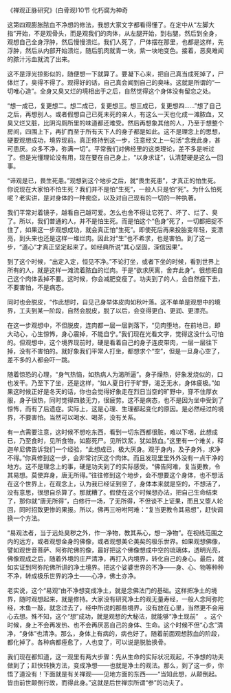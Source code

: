 《禅观正脉研究》(白骨观)10节 化朽腐为神奇

这第四观膨胀脓血不净想的修法，我想大家文字都看得懂了。在定中从“左脚大指”开始，不是观骨头，而是观我们的肉体，从左腿开始，到右腿，然后到全身，观想自己全身浮肿，然后慢慢溃烂。我们人死了，尸体摆在那里，也都是这样，先浮肿，然后从内部开始溃烂，随后肌肉就青一块，紫一块地变色。接着，恶臭难闻的脓汁污血就流了出来。

这不是浮光掠影似的，随便想一下就算了。要凝下心来，把自己真当成死掉了，尸体烂了，臭得不得了。观得好的话，自己真会闻到自己的臭味。这就是所谓的“一切唯心造”。全身又臭又烂的境相出于之后，自然觉得这个身体没有留恋之处。

“想一成已，复更想二。想二成已，复更想三。想三成已，复更想四……”想了自己之后，再想别人。或者假想自己已死未死的亲人，有这么一天也化成一滩脓血，又臭又烂又脏，比阴沟厕所里的味道都还难受。然后再想象其他的人，乃至于想整个房间，四围上下，再扩而至于所有天下人的身子都是如此。这不是理念上的思想，硬要观想成功，境界现前。真正修持到这一步，注意经文上一句活“念我此身，甚可患厌。众多不净，弥满一切”。平常我们对佛经里的这类理论，差不多是听过了。但是光懂理论没有用，现在要在自己身上，“以身求证”，认清楚硬是这么一回事。

“谛观是已，畏生死患。”观想到这个地步之后，就“畏生死患”，才真正的怕生死。你说现在大家怕不怕生死？我们并不是怕“生死”，一般人只是怕“死”。为什么怕死呢？老实讲，是对身体的一种痴恋，以及对自己现有的一切的一种执著。

我们平常对着镜子，越看自己越可爱。怎么也舍不得让它死了、坏了、烂了、臭了。所以，我们普通的人，并不是怕生死。而是怕这个“色身”死了，一切都把捉不住了，如果这一步观想成功，就会真正怕“生死”。即使死后再来投胎变年轻，变漂亮，到头来也还是这样一堆烂肉。因此对“生”也不希求，也是害怕。到了这一步，“道心”才真正坚定起来了。如经典所说“其心坚固，深信因果”。

到了这个时候，“出定入定，恒见不净。”不论打坐，或者下坐的时候，看到世界上所有的人，就是这样一滩流着脓血的烂肉。于是“欲求厌离，舍弃此身”。很想把自己这个肉体丢掉不要。这时候，你会减肥变瘦了。功夫到了的人，会自然瘦下去，不要害怕，不是病态。

同时也会脱皮，“作此想时，自见己身举体皮肉如秋叶落。这不单单是观想中的境界，工夫到某一阶段，自然会脱皮，脱了以后，会变得更白、更润、更漂亮。

在这一步观想中，不但脱皮，连肉都一层一层剥落下，“见肉堕地，在前地已，即大动心，心生惊怖，身心震掉，不能自宁。”我们现在光看文字，觉得这没什么可怕的。但观想中，这个境界现前时，硬是看着自己的身子连皮带肉，一层一层往下掉，没有不害怕的。就好象我们平常人打坐，都想求个“空”，但是一旦身心空了，差不多的人都会吓一跳。

随着惊恐的心理，“身气热恼，如热病人为渴所逼”。身子燥热，好象发烧似的，口也发干。乃至下了坐，还是这样，“如人夏日行于旷野，渴乏无水，身体疲极。”如果这时候正好是冬天的话，你也会觉得好象走在烈日当空的旷野中，穿不住厚衣服，身子很热，同时觉得四肢无力，很疲劳。这不是病态，也不是因为坐中受到了惊怖，而有了后遗症。实际上，这是心理、生理都起变化的原因。是必然经过的境界，不要害怕。当然可以喝水、喝茶，没有关系。

有一点需要注意，这时候不想吃东西，看到一切东西都很脏，难以下咽，此想成已，乃至食时，见所食物，如膨死尸。见所饮浆，犹如脓血。”这里有一个难关，释迦牟尼佛告诉我们一个经验，“此想成已，极大厌身。观于身内，及子身外，求净不得。”你真修到这一步，会非常讨厌这个肉体。而且发现里里外外没有一点干净的地方。这不是理念上的事，硬是功夫到了的实际感受。“佛告阿难，复当更教，令其易想。莫使弃身，唐无所得。”往往修到这个地步，会不想要这个身体，也不想活在这个世界上，在观念上，认为我已经证到空了，身体本来就是空的，不想活了，没有意思，很想自杀算了。那就糟了。假使在这个时候想办法，把自己生命结束了，那你就“唐无所得”，白修行一场，了无所得，不但谈不上证果，而且又堕人轮回，同时招致更惨的果报。所以，佛再三吩咐阿难：“复当更教令其易想”，赶快调换一个方法。

“易观法者，当于远处臭秽之外，作一净物，教其系心，想一净物”。在视线范围之内的远方，或者观想金身的佛像，或者观想美仑美矣的极乐世界。如果观想佛像，譬如观世音菩萨、阿弥陀佛的像，最好把这个佛像想成中空的琉璃体，透明光亮，佛像观成之后，随着外境的庄严清净，再打入内境界，转化自己的身心。最后，就如实证到阿弥陀佛所讲的净土境界。把这个娑婆世界的不净——身、心、物等种种不净，转成极乐世界的净土——心净，佛土亦净。

老实说，这个“易观”由不净想变成净土，就是念佛法门的基础。这样把净土的境界，随时观想起来，就是修持。大家没有研究净土的观无量寿经，一般人念阿弥陀经，木鱼一敲，就念过去了，经中所说的那些境界，没有放在心里，当然更不会用心去想。殊不知，这个“想”成功，就是观想的大秘法，就能够“净土现前”　。这个时候，身上不会再发热、也不会再厌恶自己的身体、生命。这个时候不但“心念”清净，“身体”也清净。那么，身体上有病的，病也好了。随着前面观想脓血的阶段，都化掉了。各种病都痊愈了，人也变了，可以说是脱胎换骨。

我们现在都知道，这一观里有两大步骤：先从生命的实际状况观起，不净想的功夫做到了；赶快转换方法，变成净想——也就是净土的观法。那么，到了这一步，你悟了道没有！下面就是有关禅观——见地方面的东西——“当知此想，从颠倒起。皆由前世颠倒行故，而得此身。”这就是后世禅宗所谓“参”的功夫了。


